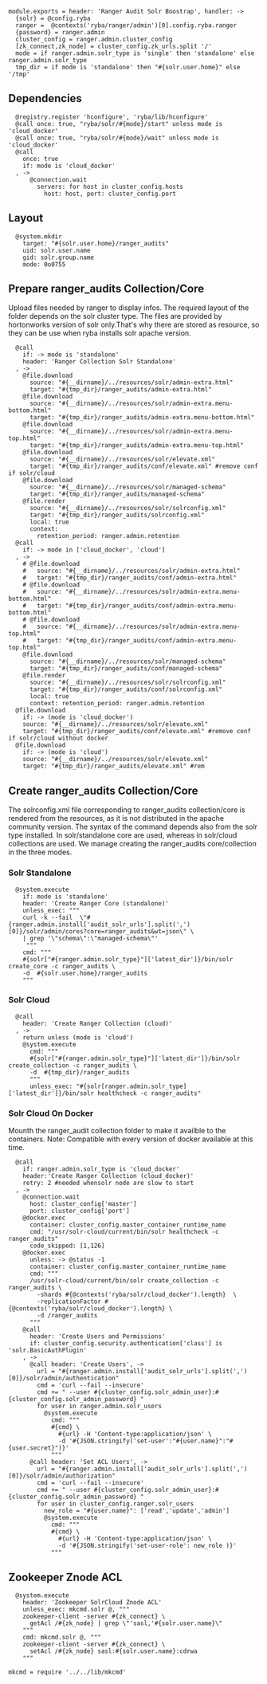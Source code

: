     
    module.exports = header: 'Ranger Audit Solr Boostrap', handler: ->
      {solr} = @config.ryba 
      ranger =  @contexts('ryba/ranger/admin')[0].config.ryba.ranger
      {password} = ranger.admin
      cluster_config = ranger.admin.cluster_config
      [zk_connect,zk_node] = cluster_config.zk_urls.split '/'
      mode = if ranger.admin.solr_type is 'single' then 'standalone' else ranger.admin.solr_type
      tmp_dir = if mode is 'standalone' then "#{solr.user.home}" else '/tmp'
      
## Dependencies

      @registry.register 'hconfigure', 'ryba/lib/hconfigure'
      @call once: true, "ryba/solr/#{mode}/start" unless mode is 'cloud_docker'
      @call once: true, "ryba/solr/#{mode}/wait" unless mode is 'cloud_docker'
      @call 
        once: true
        if: mode is 'cloud_docker'
      , ->
          @connection.wait
            servers: for host in cluster_config.hosts
              host: host, port: cluster_config.port

## Layout

      @system.mkdir
        target: "#{solr.user.home}/ranger_audits"
        uid: solr.user.name
        gid: solr.group.name
        mode: 0o0755

## Prepare ranger_audits Collection/Core
Upload files needed by ranger to display infos. The required layout of the folder
depends on the solr cluster type. The files are provided by hortonworks version of solr
only.That's why there are stored as resource, so they can be use when ryba installs
solr apache version.

      @call  
        if: -> mode is 'standalone'
        header: 'Ranger Collection Solr Standalone'
      , ->
        @file.download
          source: "#{__dirname}/../resources/solr/admin-extra.html"
          target: "#{tmp_dir}/ranger_audits/admin-extra.html"
        @file.download
          source: "#{__dirname}/../resources/solr/admin-extra.menu-bottom.html"
          target: "#{tmp_dir}/ranger_audits/admin-extra.menu-bottom.html"
        @file.download
          source: "#{__dirname}/../resources/solr/admin-extra.menu-top.html"
          target: "#{tmp_dir}/ranger_audits/admin-extra.menu-top.html"
        @file.download
          source: "#{__dirname}/../resources/solr/elevate.xml"
          target: "#{tmp_dir}/ranger_audits/conf/elevate.xml" #remove conf if solr/cloud
        @file.download
          source: "#{__dirname}/../resources/solr/managed-schema"
          target: "#{tmp_dir}/ranger_audits/managed-schema"
        @file.render
          source: "#{__dirname}/../resources/solr/solrconfig.xml"
          target: "#{tmp_dir}/ranger_audits/solrconfig.xml"
          local: true
          context:
            retention_period: ranger.admin.retention
      @call
        if: -> mode in ['cloud_docker', 'cloud']
      , ->
        # @file.download
        #   source: "#{__dirname}/../resources/solr/admin-extra.html"
        #   target: "#{tmp_dir}/ranger_audits/conf/admin-extra.html"
        # @file.download
        #   source: "#{__dirname}/../resources/solr/admin-extra.menu-bottom.html"
        #   target: "#{tmp_dir}/ranger_audits/conf/admin-extra.menu-bottom.html"
        # @file.download
        #   source: "#{__dirname}/../resources/solr/admin-extra.menu-top.html"
        #   target: "#{tmp_dir}/ranger_audits/conf/admin-extra.menu-top.html"
        @file.download
          source: "#{__dirname}/../resources/solr/managed-schema"
          target: "#{tmp_dir}/ranger_audits/conf/managed-schema"
        @file.render
          source: "#{__dirname}/../resources/solr/solrconfig.xml"
          target: "#{tmp_dir}/ranger_audits/conf/solrconfig.xml"
          local: true
          context: retention_period: ranger.admin.retention
      @file.download
        if: -> (mode is 'cloud_docker')
        source: "#{__dirname}/../resources/solr/elevate.xml"
        target: "#{tmp_dir}/ranger_audits/conf/elevate.xml" #remove conf if solr/cloud without docker
      @file.download
        if: -> (mode is 'cloud')
        source: "#{__dirname}/../resources/solr/elevate.xml"
        target: "#{tmp_dir}/ranger_audits/elevate.xml" #rem
        
## Create ranger_audits Collection/Core
The solrconfig.xml file corresponding to ranger_audits collection/core is rendered from
the resources, as it is not distributed in the apache community version.
The syntax of the command depends also from the solr type installed.
In solr/standalone core are used, whereas in solr/cloud collections are used.
We manage creating the ranger_audits core/collection in the three modes.

### Solr Standalone

      @system.execute
        if: mode is 'standalone'
        header: 'Create Ranger Core (standalone)'
        unless_exec: """
        curl -k --fail  \"#{ranger.admin.install['audit_solr_urls'].split(',')[0]}/solr/admin/cores?core=ranger_audits&wt=json\" \
        | grep '\"schema\":\"managed-schema\"'
         """
        cmd: """
        #{solr["#{ranger.admin.solr_type}"]['latest_dir']}/bin/solr create_core -c ranger_audits \
        -d  #{solr.user.home}/ranger_audits
        """

### Solr Cloud

      @call
        header: 'Create Ranger Collection (cloud)'
      , ->
        return unless (mode is 'cloud')
        @system.execute
          cmd: """
          #{solr["#{ranger.admin.solr_type}"]['latest_dir']}/bin/solr create_collection -c ranger_audits \
          -d  #{tmp_dir}/ranger_audits
          """
          unless_exec: "#{solr[ranger.admin.solr_type]['latest_dir']}/bin/solr healthcheck -c ranger_audits"

### Solr Cloud On Docker
Mounth the ranger_audit collection folder to make it availble to the containers.
Note: Compatible with every version of docker available at this time.

      @call
        if: ranger.admin.solr_type is 'cloud_docker'
        header:'Create Ranger Collection (cloud_docker)'
        retry: 2 #needed whensolr node are slow to start
      , ->
        @connection.wait
          host: cluster_config['master']
          port: cluster_config['port']
        @docker.exec
          container: cluster_config.master_container_runtime_name
          cmd: "/usr/solr-cloud/current/bin/solr healthcheck -c ranger_audits"
          code_skipped: [1,126]
        @docker.exec
          unless: -> @status -1
          container: cluster_config.master_container_runtime_name
          cmd: """
          /usr/solr-cloud/current/bin/solr create_collection -c ranger_audits \
            -shards #{@contexts('ryba/solr/cloud_docker').length}  \
            -replicationFactor #{@contexts('ryba/solr/cloud_docker').length} \
            -d /ranger_audits
          """
        @call
          header: 'Create Users and Permissions'
          if: cluster_config.security.authentication['class'] is 'solr.BasicAuthPlugin'
        , ->
          @call header: 'Create Users', ->
            url = "#{ranger.admin.install['audit_solr_urls'].split(',')[0]}/solr/admin/authentication"
            cmd = 'curl --fail --insecure'
            cmd += " --user #{cluster_config.solr_admin_user}:#{cluster_config.solr_admin_password} "
            for user in ranger.admin.solr_users
              @system.execute
                cmd: """
                #{cmd} \
                  #{url} -H 'Content-type:application/json' \
                  -d '#{JSON.stringify('set-user':"#{user.name}":"#{user.secret}")}'
                """
          @call header: 'Set ACL Users', ->
            url = "#{ranger.admin.install['audit_solr_urls'].split(',')[0]}/solr/admin/authorization"
            cmd = 'curl --fail --insecure'
            cmd += " --user #{cluster_config.solr_admin_user}:#{cluster_config.solr_admin_password} "
            for user in cluster_config.ranger.solr_users
              new_role = "#{user.name}": ['read','update','admin']
              @system.execute
                cmd: """
                #{cmd} \
                  #{url} -H 'Content-type:application/json' \
                  -d '#{JSON.stringify('set-user-role': new_role )}'
                """

## Zookeeper Znode ACL

      @system.execute
        header: 'Zookeeper SolrCloud Znode ACL'
        unless_exec: mkcmd.solr @, """
        zookeeper-client -server #{zk_connect} \
          getAcl /#{zk_node} | grep \"'sasl,'#{solr.user.name}\"
        """
        cmd: mkcmd.solr @, """
        zookeeper-client -server #{zk_connect} \
          setAcl /#{zk_node} sasl:#{solr.user.name}:cdrwa
        """

    mkcmd = require '../../lib/mkcmd'

[ranger-solr-script]:(https://community.hortonworks.com/questions/29291/ranger-solr-script-create-ranger-audits-collection.html)
